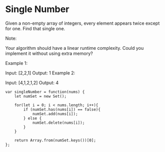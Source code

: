 # Single Number

Given a non-empty array of integers, every element appears twice except for one. Find that single one.

Note:

Your algorithm should have a linear runtime complexity. Could you implement it without using extra memory?

Example 1:

Input: [2,2,1]
Output: 1
Example 2:

Input: [4,1,2,1,2]
Output: 4


```
var singleNumber = function(nums) {
    let numSet = new Set();

    for(let i = 0; i < nums.length; i++){
        if (numSet.has(nums[i]) == false){
            numSet.add(nums[i]);
        } else {
            numSet.delete(nums[i]);
        }
    }

    return Array.from(numSet.keys())[0];
};
```
